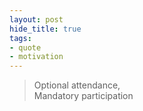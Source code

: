 ```yaml
---
layout: post
hide_title: true
tags:
- quote
- motivation
---
```

> Optional attendance,   
> Mandatory participation
